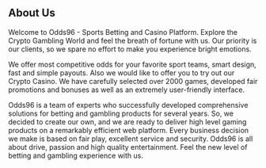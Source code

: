 ## About Us

Welcome to Odds96 - Sports Betting and Casino Platform. Explore the Crypto Gambling World and feel the breath of fortune with us. Our priority is our clients, so we spare no effort to make you experience bright emotions.

We offer most competitive odds for your favorite sport teams, smart design, fast and simple payouts. Also we would like to offer you to try out our Crypto Casino. We have carefully selected over 2000 games, developed fair promotions and bonuses as well as an extremely user-friendly interface.

Odds96 is a team of experts who successfully developed comprehensive solutions for betting and gambling products for several years. So, we decided to create our own, and we are ready to deliver high level gaming products on a remarkably efficient web platform. Every business decision we make is based on fair play, excellent service and security. Odds96 is all about drive, passion and high quality entertainment. Feel the new level of betting and gambling experience with us.
<!--stackedit_data:
eyJoaXN0b3J5IjpbLTI0MzA3MjI3XX0=
-->